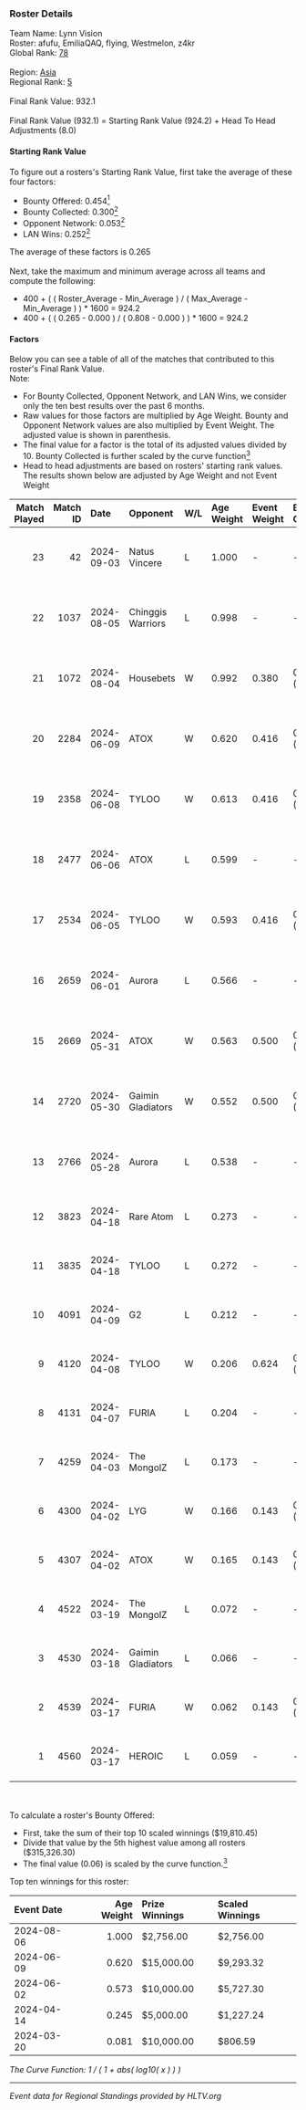 ### Roster Details<br />
Team Name: Lynn Vision<br />
Roster: afufu, EmiliaQAQ, flying, Westmelon, z4kr<br />
Global Rank: [78](../../standings_global_2024_09_04.md)<br />
<br />
Region: [Asia]( ../../standings_asia_2024_09_04.md)<br />
Regional Rank: [5]( ../../standings_asia_2024_09_04.md)<br />
<br />
Final Rank Value:  932.1<br />
<br />
Final Rank Value (932.1) = Starting Rank Value (924.2) + Head To Head Adjustments (8.0)<br />

#### Starting Rank Value<br />
To figure out a rosters's Starting Rank Value, first take the average of these four factors:<br />
- Bounty Offered: 0.454[<sup>1</sup>](#table2)
- Bounty Collected: 0.300[<sup>2</sup>](#table1)
- Opponent Network: 0.053[<sup>2</sup>](#table1)
- LAN Wins: 0.252[<sup>2</sup>](#table1)

The average of these factors is 0.265<br />
<br />
Next, take the maximum and minimum average across all teams and compute the following:<br />
- 400 + ( ( Roster_Average - Min_Average ) / ( Max_Average - Min_Average ) ) * 1600 = 924.2
- 400 + ( ( 0.265 - 0.000 ) / ( 0.808 - 0.000 ) ) * 1600 = 924.2


#### Factors<br />
Below you can see a table of all of the matches that contributed to this roster's Final Rank Value.<br />
Note:<br />

- For Bounty Collected, Opponent Network, and LAN Wins, we consider only the ten best results over the past 6 months.
- Raw values for those factors are multiplied by Age Weight. Bounty and Opponent Network values are also multiplied by Event Weight. The adjusted value is shown in parenthesis.
- The final value for a factor is the total of its adjusted values divided by 10. Bounty Collected is further scaled by the curve function[<sup>3</sup>](#curveFunction)
- Head to head adjustments are based on rosters' starting rank values. The results shown below are adjusted by Age Weight and not Event Weight
<span id="table1"></span><br />


| Match Played | Match ID | Date       | Opponent          | W/L | Age Weight | Event Weight | Bounty Collected | Opponent Network | LAN Wins  | H2H Adj. | Roster                                     |
| -: | -: | :- | :- | :- | :- | :- | :- | :- | :- | -: | :- |
|           23 |       42 | 2024-09-03 | Natus Vincere     | L   | 1.000      | -            | -                | -                | -         |    -0.11 | afufu, EmiliaQAQ, flying, Westmelon, z4kr  |
|           22 |     1037 | 2024-08-05 | Chinggis Warriors | L   | 0.998      | -            | -                | -                | -         |   -17.71 | afufu, EmiliaQAQ, flying, Westmelon, z4kr  |
|           21 |     1072 | 2024-08-04 | Housebets         | W   | 0.992      | 0.380        | 0.002 (0.001)    | 0.157 (0.059)    | 1 (0.992) |     6.00 | afufu, EmiliaQAQ, flying, Westmelon, z4kr  |
|           20 |     2284 | 2024-06-09 | ATOX              | W   | 0.620      | 0.416        | 0.016 (0.004)    | 0.295 (0.076)    | 0 (0.000) |     6.64 | EmiliaQAQ, flying, Starry, Westmelon, z4kr |
|           19 |     2358 | 2024-06-08 | TYLOO             | W   | 0.613      | 0.416        | 0.053 (0.014)    | 0.325 (0.083)    | 0 (0.000) |    10.19 | EmiliaQAQ, flying, Starry, Westmelon, z4kr |
|           18 |     2477 | 2024-06-06 | ATOX              | L   | 0.599      | -            | -                | -                | -         |   -12.53 | EmiliaQAQ, flying, Starry, Westmelon, z4kr |
|           17 |     2534 | 2024-06-05 | TYLOO             | W   | 0.593      | 0.416        | 0.053 (0.013)    | 0.325 (0.080)    | 0 (0.000) |     9.88 | EmiliaQAQ, flying, Starry, Westmelon, z4kr |
|           16 |     2659 | 2024-06-01 | Aurora            | L   | 0.566      | -            | -                | -                | -         |    -1.13 | EmiliaQAQ, flying, Starry, Westmelon, z4kr |
|           15 |     2669 | 2024-05-31 | ATOX              | W   | 0.563      | 0.500        | 0.016 (0.004)    | 0.295 (0.083)    | 1 (0.563) |     5.93 | EmiliaQAQ, flying, Starry, Westmelon, z4kr |
|           14 |     2720 | 2024-05-30 | Gaimin Gladiators | W   | 0.552      | 0.500        | 0.020 (0.005)    | 0.473 (0.131)    | 1 (0.552) |     8.73 | EmiliaQAQ, flying, Starry, Westmelon, z4kr |
|           13 |     2766 | 2024-05-28 | Aurora            | L   | 0.538      | -            | -                | -                | -         |    -1.00 | EmiliaQAQ, flying, Starry, Westmelon, z4kr |
|           12 |     3823 | 2024-04-18 | Rare Atom         | L   | 0.273      | -            | -                | -                | -         |    -5.04 | EmiliaQAQ, Jee, Starry, Westmelon, z4kr    |
|           11 |     3835 | 2024-04-18 | TYLOO             | L   | 0.272      | -            | -                | -                | -         |    -6.62 | EmiliaQAQ, Jee, Starry, Westmelon, z4kr    |
|           10 |     4091 | 2024-04-09 | G2                | L   | 0.212      | -            | -                | -                | -         |    -0.02 | EmiliaQAQ, Jee, Starry, Westmelon, z4kr    |
|            9 |     4120 | 2024-04-08 | TYLOO             | W   | 0.206      | 0.624        | 0.013 (0.002)    | 0.044 (0.006)    | 1 (0.206) |     1.46 | EmiliaQAQ, Jee, Starry, Westmelon, z4kr    |
|            8 |     4131 | 2024-04-07 | FURIA             | L   | 0.204      | -            | -                | -                | -         |    -0.09 | EmiliaQAQ, Jee, Starry, Westmelon, z4kr    |
|            7 |     4259 | 2024-04-03 | The MongolZ       | L   | 0.173      | -            | -                | -                | -         |    -0.03 | EmiliaQAQ, Jee, Starry, Westmelon, z4kr    |
|            6 |     4300 | 2024-04-02 | LYG               | W   | 0.166      | 0.143        | 0.003 (0.000)    | 0.009 (0.000)    | 0 (0.000) |     1.04 | EmiliaQAQ, Jee, Starry, Westmelon, z4kr    |
|            5 |     4307 | 2024-04-02 | ATOX              | W   | 0.165      | 0.143        | 0.016 (0.000)    | 0.295 (0.007)    | 0 (0.000) |     1.70 | EmiliaQAQ, Jee, Starry, Westmelon, z4kr    |
|            4 |     4522 | 2024-03-19 | The MongolZ       | L   | 0.072      | -            | -                | -                | -         |    -0.01 | EmiliaQAQ, Jee, Starry, Westmelon, z4kr    |
|            3 |     4530 | 2024-03-18 | Gaimin Gladiators | L   | 0.066      | -            | -                | -                | -         |    -1.08 | EmiliaQAQ, Jee, Starry, Westmelon, z4kr    |
|            2 |     4539 | 2024-03-17 | FURIA             | W   | 0.062      | 0.143        | 0.317 (0.003)    | 0.531 (0.005)    | 1 (0.062) |     1.91 | EmiliaQAQ, Jee, Starry, Westmelon, z4kr    |
|            1 |     4560 | 2024-03-17 | HEROIC            | L   | 0.059      | -            | -                | -                | -         |    -0.15 | EmiliaQAQ, Jee, Starry, Westmelon, z4kr    |

<br />
<span id="table2"></span><br />
To calculate a roster's Bounty Offered:<br />

- First, take the sum of their top 10 scaled winnings ($19,810.45)
- Divide that value by the 5th highest value among all rosters ($315,326.30)
- The final value (0.06) is scaled by the curve function.[<sup>3</sup>](#curveFunction)

Top ten winnings for this roster:<br />

| Event Date | Age Weight | Prize Winnings | Scaled Winnings |
| :- | -: | :- | :- |
| 2024-08-06 |      1.000 | $2,756.00      | $2,756.00       |
| 2024-06-09 |      0.620 | $15,000.00     | $9,293.32       |
| 2024-06-02 |      0.573 | $10,000.00     | $5,727.30       |
| 2024-04-14 |      0.245 | $5,000.00      | $1,227.24       |
| 2024-03-20 |      0.081 | $10,000.00     | $806.59         |


<span id="curveFunction"></span>_The Curve Function: 1 / ( 1 + abs( log10( x ) ) )_<br />

---
_Event data for Regional Standings provided by HLTV.org_<br />

